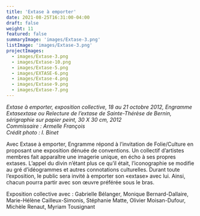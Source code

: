 ```yaml
---
title: 'Extase à emporter'
date: 2021-08-25T16:31:00-04:00
draft: false
weight: 11
featured: false
summaryImage: 'images/Extase-3.png'
listImage: 'images/Extase-3.png'
projectImages:
  - images/Extase-3.png
  - images/Extase-10.png
  - images/Extase-5.png
  - images/EXTASE-6.png
  - images/Extase-4.png
  - images/Extase-9.png
  - images/Extase-7.png
---
```


_Extase à emporter, exposition collective, 18 au 21 octobre 2012, Engramme  
Extasextase ou Relecture de l&rsquo;extase de Sainte-Thérèse de Bernin,  
sérigraphie sur papier peint, 30 X 30 cm, 2012  
Commissaire : Armelle François  
Crédit photo : I. Binet_

Avec Extase à emporter, Engramme répond à l&rsquo;invitation de Folie/Culture en proposant une exposition dénuée de conventions. Un collectif d&rsquo;artistes membres fait apparaître une imagerie unique, en écho à ses propres extases. L&rsquo;appel du divin n&rsquo;étant plus ce qu&rsquo;il était, l&rsquo;iconographie se modifie au gré d&rsquo;idéogrammes et autres connotations culturelles. Durant toute l&rsquo;exposition, le public sera invité à emporter son «extase» avec lui. Ainsi, chacun pourra partir avec son œuvre préférée sous le bras.

Exposition collective avec : Gabrielle Bélanger, Monique Bernard-Dallaire, Marie-Hélène Cailleux-Simonis, Stéphanie Matte, Olivier Moisan-Dufour, Michèle Renaut, Myriam Tousignant
